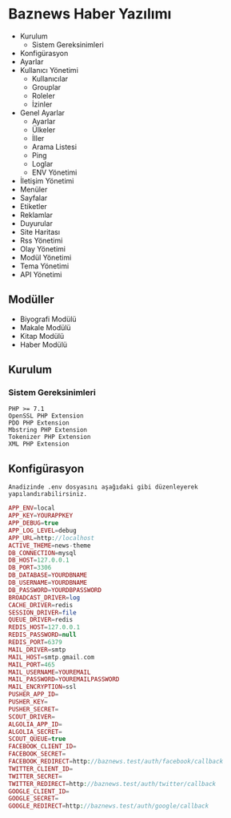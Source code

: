 # Baznews Haber Yazılımı

* Kurulum
  * Sistem Gereksinimleri
* Konfigürasyon
* Ayarlar
* Kullanıcı Yönetimi
  * Kullanıcılar
  * Grouplar
  * Roleler
  * İzinler
* Genel Ayarlar
  * Ayarlar
  * Ülkeler
  * İller
  * Arama Listesi
  * Ping
  * Loglar
  * ENV Yönetimi
* İletişim Yönetimi
* Menüler
* Sayfalar
* Etiketler
* Reklamlar
* Duyurular
* Site Haritası
* Rss Yönetimi
* Olay Yönetimi
* Modül Yönetimi
* Tema Yönetimi
* API Yönetimi

## Modüller
* Biyografi Modülü
* Makale Modülü
* Kitap Modülü
* Haber Modülü


## Kurulum

### Sistem Gereksinimleri

    PHP >= 7.1
    OpenSSL PHP Extension
    PDO PHP Extension
    Mbstring PHP Extension
    Tokenizer PHP Extension
    XML PHP Extension

## Konfigürasyon

    Anadizinde .env dosyasını aşağıdaki gibi düzenleyerek yapılandırabilirsiniz.
```php
APP_ENV=local
APP_KEY=YOURAPPKEY
APP_DEBUG=true
APP_LOG_LEVEL=debug
APP_URL=http://localhost
ACTIVE_THEME=news-theme
DB_CONNECTION=mysql
DB_HOST=127.0.0.1
DB_PORT=3306
DB_DATABASE=YOURDBNAME
DB_USERNAME=YOURDBNAME
DB_PASSWORD=YOURDBPASSWORD
BROADCAST_DRIVER=log
CACHE_DRIVER=redis
SESSION_DRIVER=file
QUEUE_DRIVER=redis
REDIS_HOST=127.0.0.1
REDIS_PASSWORD=null
REDIS_PORT=6379
MAIL_DRIVER=smtp
MAIL_HOST=smtp.gmail.com
MAIL_PORT=465
MAIL_USERNAME=YOUREMAIL
MAIL_PASSWORD=YOUREMAILPASSWORD
MAIL_ENCRYPTION=ssl
PUSHER_APP_ID=
PUSHER_KEY=
PUSHER_SECRET=
SCOUT_DRIVER=
ALGOLIA_APP_ID=
ALGOLIA_SECRET=
SCOUT_QUEUE=true
FACEBOOK_CLIENT_ID=
FACEBOOK_SECRET=
FACEBOOK_REDIRECT=http://baznews.test/auth/facebook/callback
TWITTER_CLIENT_ID=
TWITTER_SECRET=
TWITTER_REDIRECT=http://baznews.test/auth/twitter/callback
GOOGLE_CLIENT_ID=
GOOGLE_SECRET=
GOOGLE_REDIRECT=http://baznews.test/auth/google/callback
```